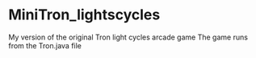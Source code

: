 # MiniTron_lightscycles
My version of the original Tron light cycles arcade game
The game runs from the Tron.java file
